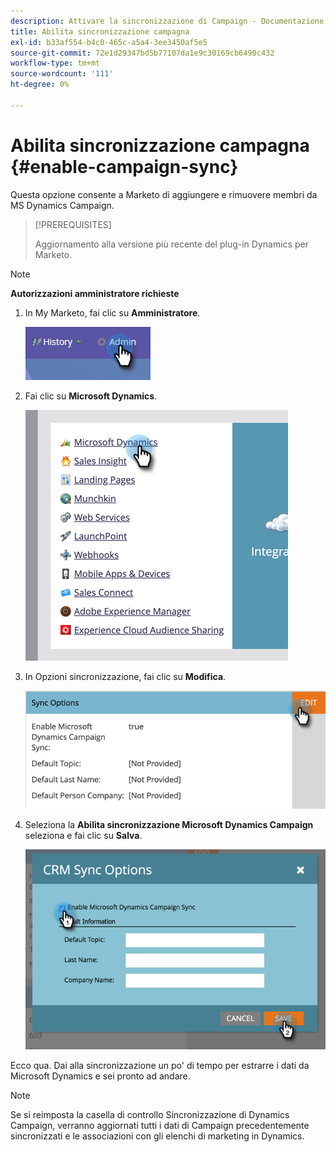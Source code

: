 ```yaml
---
description: Attivare la sincronizzazione di Campaign - Documentazione di Marketo - Documentazione del prodotto
title: Abilita sincronizzazione campagna
exl-id: b33af554-b4c0-465c-a5a4-3ee3450af5e5
source-git-commit: 72e1d29347bd5b77107da1e9c30169cb6490c432
workflow-type: tm+mt
source-wordcount: '111'
ht-degree: 0%

---
```


# Abilita sincronizzazione campagna {#enable-campaign-sync}

Questa opzione consente a Marketo di aggiungere e rimuovere membri da MS Dynamics Campaign.

>[!PREREQUISITES]
>
>Aggiornamento alla versione più recente del plug-in Dynamics per Marketo.

>[!NOTE]
>
>**Autorizzazioni amministratore richieste**

1. In My Marketo, fai clic su **Amministratore**.

   ![](assets/enable-campaign-sync-1.png)

1. Fai clic su **Microsoft Dynamics**.

   ![](assets/enable-campaign-sync-2.png)

1. In Opzioni sincronizzazione, fai clic su **Modifica**.

   ![](assets/enable-campaign-sync-3.png)

1. Seleziona la **Abilita sincronizzazione Microsoft Dynamics Campaign** seleziona e fai clic su **Salva**.

   ![](assets/enable-campaign-sync-4.png)

Ecco qua. Dai alla sincronizzazione un po&#39; di tempo per estrarre i dati da Microsoft Dynamics e sei pronto ad andare.

>[!NOTE]
>
>Se si reimposta la casella di controllo Sincronizzazione di Dynamics Campaign, verranno aggiornati tutti i dati di Campaign precedentemente sincronizzati e le associazioni con gli elenchi di marketing in Dynamics.

